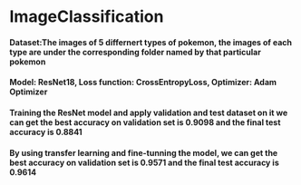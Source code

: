 # ImageClassification
 
#### Dataset:The images of 5 differnert types of pokemon, the images of each type are under the corresponding folder named by that particular pokemon

#### Model: ResNet18,  Loss function: CrossEntropyLoss, Optimizer: Adam Optimizer

#### Training the ResNet model and apply validation and test dataset on it we can get the best accuracy on validation set is 0.9098 and the final test accuracy is 0.8841

#### By using transfer learning and fine-tunning the model, we can get the best accuracy on validation set is 0.9571 and the final test accuracy is 0.9614

